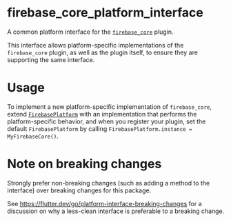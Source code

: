 # firebase_core_platform_interface

A common platform interface for the [`firebase_core`][1] plugin.

This interface allows platform-specific implementations of the `firebase_core`
plugin, as well as the plugin itself, to ensure they are supporting the
same interface.

# Usage

To implement a new platform-specific implementation of `firebase_core`, extend
[`FirebasePlatform`][2] with an implementation that performs the
platform-specific behavior, and when you register your plugin, set the default
`FirebasePlatform` by calling
`FirebasePlatform.instance = MyFirebaseCore()`.

# Note on breaking changes

Strongly prefer non-breaking changes (such as adding a method to the interface)
over breaking changes for this package.

See https://flutter.dev/go/platform-interface-breaking-changes for a discussion
on why a less-clean interface is preferable to a breaking change.

[1]: ../firebase_core
[2]: lib/firebase_core_platform_interface.dart
